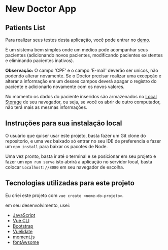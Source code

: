 # New Doctor App
## Patients List

Para realizar seus testes desta aplicação, você pode entrar no [demo](https://luismgil.github.io/PatientsList-vue).

É um sistema bem simples onde um médico pode acompanhar seus pacientes (adicionando novos pacientes, modificando pacientes existentes e eliminando pacientes inativos).

**Observação:** O campo 'CPF' e o campo 'E-mail' deverão ser unicos, não podendo alterar novamente. Se o Doctor precisar realizar uma excepção e alterar a informação em um desses campos deverá apagar o registro do paciente e adicionarlo novamente com os novos valores.

No momento os dados do paciente inseridos são armazenados no [Local Storage](https://developer.mozilla.org/pt-BR/docs/Web/API/Window/localStorage) de seu navegador, ou seja, se você os abrir de outro computador, não terá mais as mesmas informações.

## Instruções para sua instalação local

O usuário que quiser usar este projeto, basta fazer um Git clone do repositorio, e uma vez baixado só entrar no seu IDE de preferencia e fazer um `npm install` para baixar os pacotes de Node.

Uma vez pronto, basta ir até o terminal e se posicionar em seu projeto e fazer um `npm run serve` isto abrirá a aplicação no servidor local, basta colocar `Localhost://8080` em seu navegador de escolha.

## Tecnologias utilizadas para este projeto

Eu criei este projeto com `vue create <nome-do-projeto>`.

em seu desenvolvimento, usei:
- [JavaScript](https://www.javascript.com/)
- [Vue CLI](https://cli.vuejs.org/)
- [Bootstrap](https://getbootstrap.com/docs/5.0/getting-started/introduction/)
- [Vuelidate](https://vuelidate.js.org/)
- [moment.js](https://momentjs.com/)
- [fontAwsome](https://fontawesome.com/icons)


